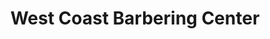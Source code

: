 ---
title: "West Coast Barbering Center"
url: /accra/west-coast-barbering-center/
shop: hairdresser
---